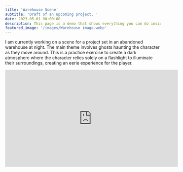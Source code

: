 ```yaml
---
title: 'Warehouse Scene'
subtitle: 'Draft of an upcoming project. '
date: 2023-05-01 00:00:00
description: This page is a demo that shows everything you can do inside portfolio and blog posts.
featured_image: '/images/Warehouse image.webp'
---
```

I am currently working on a scene for a project set in an abandoned warehouse at night. The main theme involves ghosts haunting the character as they move around. This is a practice exercise to create a dark atmosphere where the character relies solely on a flashlight to illuminate their surroundings, creating an eerie experience for the player.

<iframe width="560" height="315" src="https://www.youtube.com/embed/VbdWYFEycF8" title="YouTube video player" frameborder="0" allow="accelerometer; autoplay; clipboard-write; encrypted-media; gyroscope; picture-in-picture; web-share" allowfullscreen></iframe>